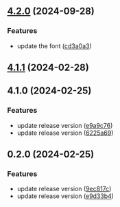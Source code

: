 

## [4.2.0](https://github.com/crema-git/crema-dev-mui-next-ts/compare/4.1.1...4.2.0) (2024-09-28)


### Features

* update the font ([cd3a0a3](https://github.com/crema-git/crema-dev-mui-next-ts/commit/cd3a0a31ef3826444ab6d426b86504550dff2e2d))

## [4.1.1](https://github.com/crema-git/crema-dev-mui-next-ts/compare/4.1.0...4.1.1) (2024-02-28)

## 4.1.0 (2024-02-25)


### Features

* update release version ([e9a9c76](https://github.com/crema-git/crema-dev-mui-next-ts/commit/e9a9c76ef0d3926f2459206c2e0bab3c12fba989))
* update release version ([6225a69](https://github.com/crema-git/crema-dev-mui-next-ts/commit/6225a692869b9c73e352db75a6eaa6e607694e3e))

## 0.2.0 (2024-02-25)


### Features

* update release version ([9ec817c](https://github.com/crema-git/next-13.4.mui-ts/commit/9ec817c3e1645386ad9d48bf97bbdd2fecea9ceb))
* update release version ([e9d33b4](https://github.com/crema-git/next-13.4.mui-ts/commit/e9d33b4dd3713dec0b65b44daea72d493e4ee0c2))
